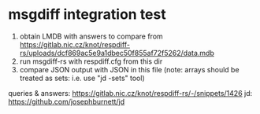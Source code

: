 msgdiff integration test
========================

1. obtain LMDB with answers to compare from https://gitlab.nic.cz/knot/respdiff-rs/uploads/dcf869ac5e9a1dbec50f855af72f5262/data.mdb
2. run msgdiff-rs with respdiff.cfg from this dir
3. compare JSON output with JSON in this file (note: arrays should be treated as sets: i.e. use "jd -sets" tool)

queries & answers: https://gitlab.nic.cz/knot/respdiff-rs/-/snippets/1426
jd: https://github.com/josephburnett/jd
